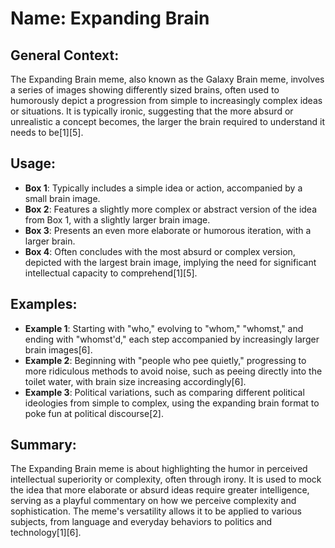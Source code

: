 # Name: Expanding Brain
## General Context:
The Expanding Brain meme, also known as the Galaxy Brain meme, involves a series of images showing differently sized brains, often used to humorously depict a progression from simple to increasingly complex ideas or situations. It is typically ironic, suggesting that the more absurd or unrealistic a concept becomes, the larger the brain required to understand it needs to be[1][5].

## Usage:
* **Box 1**: Typically includes a simple idea or action, accompanied by a small brain image.
* **Box 2**: Features a slightly more complex or abstract version of the idea from Box 1, with a slightly larger brain image.
* **Box 3**: Presents an even more elaborate or humorous iteration, with a larger brain.
* **Box 4**: Often concludes with the most absurd or complex version, depicted with the largest brain image, implying the need for significant intellectual capacity to comprehend[1][5].

## Examples:
* **Example 1**: Starting with "who," evolving to "whom," "whomst," and ending with "whomst'd," each step accompanied by increasingly larger brain images[6].
* **Example 2**: Beginning with "people who pee quietly," progressing to more ridiculous methods to avoid noise, such as peeing directly into the toilet water, with brain size increasing accordingly[6].
* **Example 3**: Political variations, such as comparing different political ideologies from simple to complex, using the expanding brain format to poke fun at political discourse[2].

## Summary:
The Expanding Brain meme is about highlighting the humor in perceived intellectual superiority or complexity, often through irony. It is used to mock the idea that more elaborate or absurd ideas require greater intelligence, serving as a playful commentary on how we perceive complexity and sophistication. The meme's versatility allows it to be applied to various subjects, from language and everyday behaviors to politics and technology[1][6].